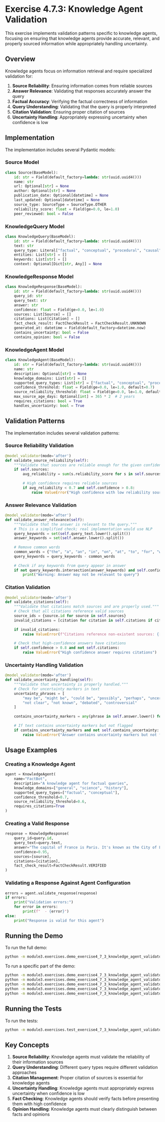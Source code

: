 # Exercise 4.7.3: Knowledge Agent Validation

This exercise implements validation patterns specific to knowledge agents, focusing on ensuring that knowledge agents provide accurate, relevant, and properly sourced information while appropriately handling uncertainty.

## Overview

Knowledge agents focus on information retrieval and require specialized validation for:

1. **Source Reliability**: Ensuring information comes from reliable sources
2. **Answer Relevance**: Validating that responses accurately answer the query
3. **Factual Accuracy**: Verifying the factual correctness of information
4. **Query Understanding**: Validating that the query is properly interpreted
5. **Citation Validation**: Ensuring proper citation of sources
6. **Uncertainty Handling**: Appropriately expressing uncertainty when confidence is low

## Implementation

The implementation includes several Pydantic models:

### Source Model

```python
class Source(BaseModel):
    id: str = Field(default_factory=lambda: str(uuid.uuid4()))
    name: str
    url: Optional[str] = None
    author: Optional[str] = None
    publication_date: Optional[datetime] = None
    last_updated: Optional[datetime] = None
    source_type: SourceType = SourceType.OTHER
    reliability_score: float = Field(ge=0.0, le=1.0)
    peer_reviewed: bool = False
```

### KnowledgeQuery Model

```python
class KnowledgeQuery(BaseModel):
    id: str = Field(default_factory=lambda: str(uuid.uuid4()))
    text: str
    query_type: Literal["factual", "conceptual", "procedural", "causal", "comparative", "other"] = "factual"
    entities: List[str] = []
    keywords: List[str] = []
    context: Optional[Dict[str, Any]] = None
```

### KnowledgeResponse Model

```python
class KnowledgeResponse(BaseModel):
    id: str = Field(default_factory=lambda: str(uuid.uuid4()))
    query_id: str
    query_text: str
    answer: str
    confidence: float = Field(ge=0.0, le=1.0)
    sources: List[Source] = []
    citations: List[Citation] = []
    fact_check_result: FactCheckResult = FactCheckResult.UNKNOWN
    generated_at: datetime = Field(default_factory=datetime.now)
    contains_uncertainty: bool = False
    contains_opinion: bool = False
```

### KnowledgeAgent Model

```python
class KnowledgeAgent(BaseModel):
    id: str = Field(default_factory=lambda: str(uuid.uuid4()))
    name: str
    description: Optional[str] = None
    knowledge_domains: List[str] = []
    supported_query_types: List[str] = ["factual", "conceptual", "procedural", "causal", "comparative"]
    confidence_threshold: float = Field(ge=0.0, le=1.0, default=0.7)
    source_reliability_threshold: float = Field(ge=0.0, le=1.0, default=0.6)
    max_source_age_days: Optional[int] = 365 * 2  # 2 years
    requires_citations: bool = True
    handles_uncertainty: bool = True
```

## Validation Patterns

The implementation includes several validation patterns:

### Source Reliability Validation

```python
@model_validator(mode='after')
def validate_source_reliability(self):
    """Validate that sources are reliable enough for the given confidence."""
    if self.sources:
        avg_reliability = sum(s.reliability_score for s in self.sources) / len(self.sources)
        
        # High confidence requires reliable sources
        if avg_reliability < 0.7 and self.confidence > 0.8:
            raise ValueError("High confidence with low reliability sources")
```

### Answer Relevance Validation

```python
@model_validator(mode='after')
def validate_answer_relevance(self):
    """Validate that the answer is relevant to the query."""
    # This is a simplified check; real implementation would use NLP
    query_keywords = set(self.query_text.lower().split())
    answer_keywords = set(self.answer.lower().split())
    
    # Remove common words
    common_words = {"the", "a", "an", "in", "on", "at", "to", "for", "with", "by", "about", "is", "are", "was", "were"}
    query_keywords = query_keywords - common_words
    
    # Check if any keywords from query appear in answer
    if not query_keywords.intersection(answer_keywords) and self.confidence > 0.7:
        print("Warning: Answer may not be relevant to query")
```

### Citation Validation

```python
@model_validator(mode='after')
def validate_citations(self):
    """Validate that citations match sources and are properly used."""
    # Check that all citations reference valid sources
    source_ids = {source.id for source in self.sources}
    invalid_citations = [citation for citation in self.citations if citation.source_id not in source_ids]
    
    if invalid_citations:
        raise ValueError(f"Citations reference non-existent sources: {[c.source_id for c in invalid_citations]}")
    
    # Check that high-confidence answers have citations
    if self.confidence > 0.8 and not self.citations:
        raise ValueError("High confidence answer requires citations")
```

### Uncertainty Handling Validation

```python
@model_validator(mode='after')
def validate_uncertainty_handling(self):
    """Validate that uncertainty is properly handled."""
    # Check for uncertainty markers in text
    uncertainty_phrases = [
        "may be", "might be", "could be", "possibly", "perhaps", "uncertain",
        "not clear", "not known", "debated", "controversial"
    ]
    
    contains_uncertainty_markers = any(phrase in self.answer.lower() for phrase in uncertainty_phrases)
    
    # If text contains uncertainty markers but not flagged
    if contains_uncertainty_markers and not self.contains_uncertainty:
        raise ValueError("Answer contains uncertainty markers but not flagged as uncertain")
```

## Usage Examples

### Creating a Knowledge Agent

```python
agent = KnowledgeAgent(
    name="FactBot",
    description="A knowledge agent for factual queries",
    knowledge_domains=["general", "science", "history"],
    supported_query_types=["factual", "conceptual"],
    confidence_threshold=0.7,
    source_reliability_threshold=0.6,
    requires_citations=True
)
```

### Creating a Valid Response

```python
response = KnowledgeResponse(
    query_id=query.id,
    query_text=query.text,
    answer="The capital of France is Paris. It's known as the City of Light and is famous for the Eiffel Tower [1].",
    confidence=0.95,
    sources=[source],
    citations=[citation],
    fact_check_result=FactCheckResult.VERIFIED
)
```

### Validating a Response Against Agent Configuration

```python
errors = agent.validate_response(response)
if errors:
    print("Validation errors:")
    for error in errors:
        print(f"  - {error}")
else:
    print("Response is valid for this agent")
```

## Running the Demo

To run the full demo:

```bash
python -m module3.exercises.demo_exercise4_7_3_knowledge_agent_validator
```

To run a specific part of the demo:

```bash
python -m module3.exercises.demo_exercise4_7_3_knowledge_agent_validator source
python -m module3.exercises.demo_exercise4_7_3_knowledge_agent_validator query
python -m module3.exercises.demo_exercise4_7_3_knowledge_agent_validator response
python -m module3.exercises.demo_exercise4_7_3_knowledge_agent_validator agent
python -m module3.exercises.demo_exercise4_7_3_knowledge_agent_validator factcheck
```

## Running the Tests

To run the tests:

```bash
python -m module3.exercises.test_exercise4_7_3_knowledge_agent_validator
```

## Key Concepts

1. **Source Reliability**: Knowledge agents must validate the reliability of their information sources
2. **Query Understanding**: Different query types require different validation approaches
3. **Citation Management**: Proper citation of sources is essential for knowledge agents
4. **Uncertainty Handling**: Knowledge agents must appropriately express uncertainty when confidence is low
5. **Fact Checking**: Knowledge agents should verify facts before presenting them with high confidence
6. **Opinion Handling**: Knowledge agents must clearly distinguish between facts and opinions
